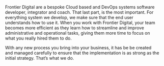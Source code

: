 Frontier Digital are a bespoke Cloud based and DevOps systems software developer, integrator and coach.
That last part, is the most important. For everything system we develop, we make sure that the end user understands how to use it.
When you work with Frontier Digital, your team becomes more efficient as they learn how to streamline and improve administrative and operational tasks, giving them more time to focus on what you really hired them to do.

With any new process you bring into your business, it has be be created and managed carefully to ensure that the implementation is as strong as the initial strategy. That’s what we do.
